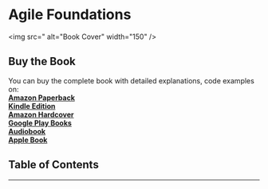 # Agile Foundations

<img src=" alt="Book Cover" width="150" />

## Buy the Book

You can buy the complete book with detailed explanations, code examples on:  
**[Amazon Paperback]()**  
**[Kindle Edition]()**  
**[Amazon Hardcover]()**  
**[Google Play Books]()**  
**[Audiobook]()**  
**[Apple Book]()**  


## Table of Contents

---
